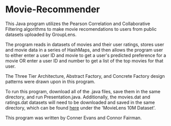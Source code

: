 # Movie-Recommender
This Java program utilizes the Pearson Correlation and Collaborative Filtering algorithms to make movie recomendations to users from public datasets uploaded by GroupLens. 

The program reads in datasets of movies and their user ratings, stores user and movie data in a series of HashMaps, and then allows the program user to either enter a user ID and movie to get a user's predicted preference for a movie OR enter a user ID and number to get a list of the top movies for that user. 

The Three Tier Architecture, Abstract Factory, and Concrete Factory design patterns were drawn upon in this program.

To run this program, download all of the .java files, save them in the same directory, and run Presentation.java. Additionally, the movies.dat and ratings.dat datasets will need to be downloaded and saved in the same directory, which can be found [here](https://grouplens.org/datasets/movielens/) under the 'MovieLens 10M Dataset'.

This program was written by Conner Evans and Connor Fairman.
